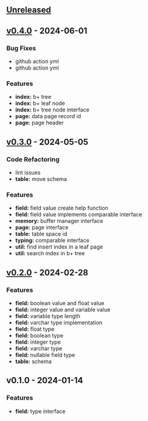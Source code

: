 <a name="unreleased"></a>
## [Unreleased]


<a name="v0.4.0"></a>
## [v0.4.0] - 2024-06-01
### Bug Fixes
- github action yml
- github action yml

### Features
- **index:** b+ tree
- **index:** b+ leaf node
- **index:** b+ tree node interface
- **page:** data page record id
- **page:** page header


<a name="v0.3.0"></a>
## [v0.3.0] - 2024-05-05
### Code Refactoring
- lint issues
- **table:** move schema

### Features
- **field:** field value create help function
- **field:** field value implements comparable interface
- **memory:** buffer manager interface
- **page:** page interface
- **table:** table space id
- **typing:** comparable interface
- **util:** find insert index in a leaf page
- **util:** search index in b+ tree


<a name="v0.2.0"></a>
## [v0.2.0] - 2024-02-28
### Features
- **field:** boolean value and float value
- **field:** integer value and variable value
- **field:** variable type length
- **field:** varchar type implementation
- **field:** float type
- **field:** boolean type
- **field:** integer type
- **field:** varchar type
- **field:** nullable field type
- **table:** schema


<a name="v0.1.0"></a>
## v0.1.0 - 2024-01-14
### Features
- **field:** type interface


[Unreleased]: https://github.com/Huangkai1008/libradb/compare/v0.4.0...HEAD
[v0.4.0]: https://github.com/Huangkai1008/libradb/compare/v0.3.0...v0.4.0
[v0.3.0]: https://github.com/Huangkai1008/libradb/compare/v0.2.0...v0.3.0
[v0.2.0]: https://github.com/Huangkai1008/libradb/compare/v0.1.0...v0.2.0
